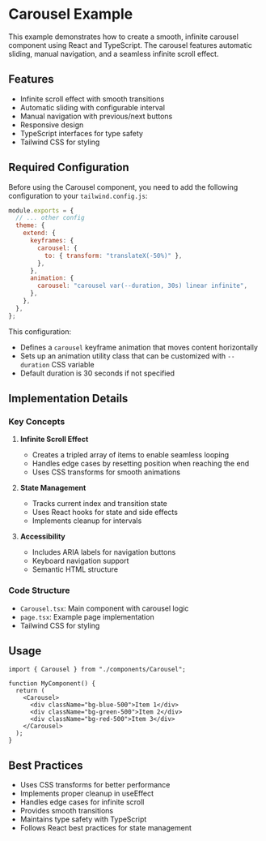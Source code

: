 # Carousel Example

This example demonstrates how to create a smooth, infinite carousel component using React and TypeScript. The carousel features automatic sliding, manual navigation, and a seamless infinite scroll effect.

## Features

- Infinite scroll effect with smooth transitions
- Automatic sliding with configurable interval
- Manual navigation with previous/next buttons
- Responsive design
- TypeScript interfaces for type safety
- Tailwind CSS for styling

## Required Configuration

Before using the Carousel component, you need to add the following configuration to your `tailwind.config.js`:

```js
module.exports = {
  // ... other config
  theme: {
    extend: {
      keyframes: {
        carousel: {
          to: { transform: "translateX(-50%)" },
        },
      },
      animation: {
        carousel: "carousel var(--duration, 30s) linear infinite",
      },
    },
  },
};
```

This configuration:

- Defines a `carousel` keyframe animation that moves content horizontally
- Sets up an animation utility class that can be customized with `--duration` CSS variable
- Default duration is 30 seconds if not specified

## Implementation Details

### Key Concepts

1. **Infinite Scroll Effect**

   - Creates a tripled array of items to enable seamless looping
   - Handles edge cases by resetting position when reaching the end
   - Uses CSS transforms for smooth animations

2. **State Management**

   - Tracks current index and transition state
   - Uses React hooks for state and side effects
   - Implements cleanup for intervals

3. **Accessibility**
   - Includes ARIA labels for navigation buttons
   - Keyboard navigation support
   - Semantic HTML structure

### Code Structure

- `Carousel.tsx`: Main component with carousel logic
- `page.tsx`: Example page implementation
- Tailwind CSS for styling

## Usage

```tsx
import { Carousel } from "./components/Carousel";

function MyComponent() {
  return (
    <Carousel>
      <div className="bg-blue-500">Item 1</div>
      <div className="bg-green-500">Item 2</div>
      <div className="bg-red-500">Item 3</div>
    </Carousel>
  );
}
```

## Best Practices

- Uses CSS transforms for better performance
- Implements proper cleanup in useEffect
- Handles edge cases for infinite scroll
- Provides smooth transitions
- Maintains type safety with TypeScript
- Follows React best practices for state management
